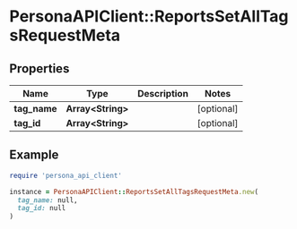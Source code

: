 # PersonaAPIClient::ReportsSetAllTagsRequestMeta

## Properties

| Name | Type | Description | Notes |
| ---- | ---- | ----------- | ----- |
| **tag_name** | **Array&lt;String&gt;** |  | [optional] |
| **tag_id** | **Array&lt;String&gt;** |  | [optional] |

## Example

```ruby
require 'persona_api_client'

instance = PersonaAPIClient::ReportsSetAllTagsRequestMeta.new(
  tag_name: null,
  tag_id: null
)
```

